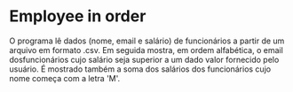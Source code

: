 # Employee in order

O programa lê dados (nome, email e salário) de funcionários a partir de um arquivo em formato .csv.
Em seguida mostra, em ordem alfabética, o email dosfuncionários cujo salário seja superior a um dado valor fornecido pelo usuário. É mostrado também a soma dos salários dos funcionários cujo nome começa com a letra 'M'.


